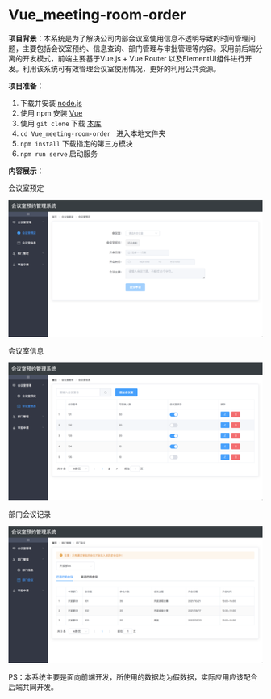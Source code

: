 # Vue_meeting-room-order
**项目背景**：本系统是为了解决公司内部会议室使用信息不透明导致的时间管理问题，主要包括会议室预约、信息查询、部门管理与审批管理等内容。采用前后端分离的开发模式，前端主要基于Vue.js + Vue Router 以及ElementUI组件进行开发。利用该系统可有效管理会议室使用情况，更好的利用公共资源。

**项目准备**：

1. 下载并安装 [node.js](https://nodejs.org/zh-cn/download/)
2. 使用 npm 安装 [Vue](https://v3.cn.vuejs.org/guide/installation.html#npm)
3. 使用 `git clone` 下载 [本库](https://github.com/Xiaodanye/Vue_meeting-room-order)
4. `cd Vue_meeting-room-order ` 进入本地文件夹
5. `npm install` 下载指定的第三方模块
6. `npm run serve` 启动服务

**内容展示**：

会议室预定

![](./public/会议室预定.png)

会议室信息

![](./public/会议室信息.png)

部门会议记录

![](./public/部门会议.png)

PS：本系统主要是面向前端开发，所使用的数据均为假数据，实际应用应该配合后端共同开发。
